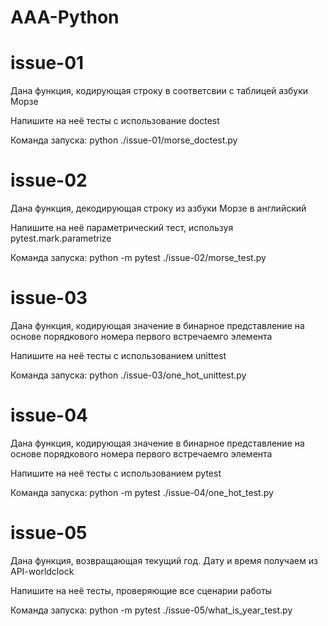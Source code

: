 # AAA-Python

# issue-01
Дана функция, кодирующая строку в соответсвии с таблицей азбуки Морзе

Напишите на неё тесты с использование doctest

Команда запуска: python ./issue-01/morse_doctest.py

# issue-02
Дана функция, декодирующая строку из азбуки Морзе в английский

Напишите на неё параметрический тест, используя pytest.mark.parametrize

Команда запуска: python -m pytest ./issue-02/morse_test.py

# issue-03
Дана функция, кодирующая значение в бинарное представление на основе порядкового номера первого встречаемго элемента

Напишите на неё тесты с использованием unittest

Команда запуска: python ./issue-03/one_hot_unittest.py

# issue-04
Дана функция, кодирующая значение в бинарное представление на основе порядкового номера первого встречаемго элемента

Напишите на неё тесты с использованием pytest

Команда запуска: python -m pytest ./issue-04/one_hot_test.py

# issue-05
Дана функция, возвращающая текущий год. Дату и время получаем из API-worldclock

Напишите на неё тесты, проверяющие все сценарии работы

Команда запуска: python -m pytest ./issue-05/what_is_year_test.py
